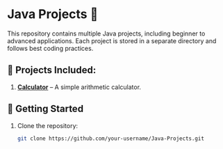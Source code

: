# Java Projects 🚀

This repository contains multiple Java projects, including beginner to advanced applications. Each project is stored in a separate directory and follows best coding practices.

## 📂 Projects Included:
1. **[Calculator](https://github.com/devftkrshna/Java-Projects/tree/main/1.%20Calculator)** – A simple arithmetic calculator.

## 🚀 Getting Started
1. Clone the repository:
   ```bash
   git clone https://github.com/your-username/Java-Projects.git

